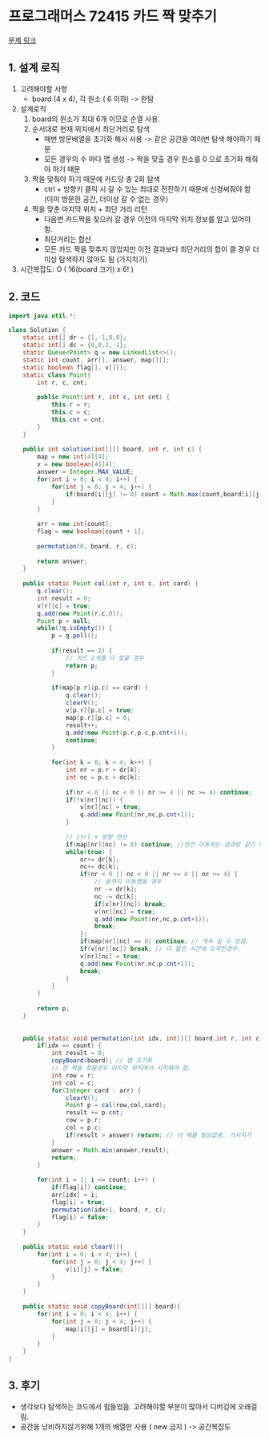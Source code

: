 # 프로그래머스 72415 카드 짝 맞추기

[문제 링크](https://programmers.co.kr/learn/courses/30/lessons/72415)

## 1. 설계 로직

1. 고려해야할 사항 
   - board (4 x 4), 각 원소 ( 6 이하) -> 완탐 
2. 설계로직
   1. board의 원소가 최대 6개 이므로 순열 사용.
   2. 순서대로 현재 위치에서 최단거리로 탐색
      -  매번 방문배열을 초기화 해서 사용 -> 같은 공간을 여러번 탐색 해야하기 때문
      - 모든 경우의 수 마다 맵 생성 -> 짝을 맞출 경우 원소를 0 으로 초기화 해줘야 하기 때문
   3. 짝을 맞춰야 하기 때문에 카드당 총 2회 탐색
      - ctrl + 방향키 클릭 시 갈 수 있는 최대로 전진하기 때문에 신경써줘야 함 (이미 방문한 공간, 더이상 갈 수 없는 경우)
   4. 짝을 맞춘 마지막 위치 + 최단 거리 리턴
      - 다음번 카드짝을 찾으러 갈 경우 이전의 마지막 위치 정보를 알고 있어야 함.
      - 최단거리는 합산
      - 모든 카드 짝을 맞추지 않았지만 이전 결과보다 최단거리의 합이 클 경우 더이상 탐색하지 않아도 됨 (가지치기)
3. 시간복잡도: O ( 16(board 크기) x 6! ) 

## 2. 코드

```java
import java.util.*;

class Solution {
    static int[] dr = {1,-1,0,0};
    static int[] dc = {0,0,1,-1};
    static Queue<Point> q = new LinkedList<>();
    static int count, arr[], answer, map[][];
    static boolean flag[], v[][];
    static class Point{
        int r, c, cnt;
        
        public Point(int r, int c, int cnt) {
            this.r = r;
            this.c = c;
            this.cnt = cnt;
        }
    }
    
    public int solution(int[][] board, int r, int c) {
        map = new int[4][4];
        v = new boolean[4][4];
        answer = Integer.MAX_VALUE;
        for(int i = 0; i < 4; i++) {
            for(int j = 0; j < 4; j++) {
                if(board[i][j] != 0) count = Math.max(count,board[i][j]);
            }
        }
        
        arr = new int[count];
        flag = new boolean[count + 1];
        
        permutation(0, board, r, c);
        
        return answer;
    }
    
    public static Point cal(int r, int c, int card) {
        q.clear();
        int result = 0;
        v[r][c] = true;
        q.add(new Point(r,c,0));
        Point p = null;
        while(!q.isEmpty()) {
            p = q.poll();
            
            if(result == 2) {
                // 카드 2개를 다 찾을 경우
                return p;
            }
            
            if(map[p.r][p.c] == card) {
                q.clear();
                clearV();
                v[p.r][p.c] = true;
                map[p.r][p.c] = 0;
                result++;
                q.add(new Point(p.r,p.c,p.cnt+1));
                continue;
            }
            
            for(int k = 0; k < 4; k++) {
                int nr = p.r + dr[k];
                int nc = p.c + dc[k];
                
                if(nr < 0 || nc < 0 || nr >= 4 || nc >= 4) continue;
                if(!v[nr][nc]) {
                    v[nr][nc] = true;
                    q.add(new Point(nr,nc,p.cnt+1));    
                }
                
                // ctrl + 방향 연산
                if(map[nr][nc] != 0) continue; //한칸 이동하는 경과랑 같기 때문에 가지치기.
                while(true) {
                    nr+= dr[k];
                    nc+= dc[k];
                    if(nr < 0 || nc < 0 || nr >= 4 || nc >= 4) { 
                        // 끝까지 이동했을 경우
                        nr -= dr[k];
                        nc -= dc[k];
                        if(v[nr][nc]) break;
                        v[nr][nc] = true;
                        q.add(new Point(nr,nc,p.cnt+1));
                        break;
                    };
                    if(map[nr][nc] == 0) continue; // 계속 갈 수 있음.
                    if(v[nr][nc]) break; // 더 짧은 시간에 도착한경우.
                    v[nr][nc] = true;
                    q.add(new Point(nr,nc,p.cnt+1));
                    break;
                }
            }
        }
        
        return p;
    }
    
    
    public static void permutation(int idx, int[][] board,int r, int c) {
        if(idx == count) {
            int result = 0;
            copyBoard(board); // 맵 초기화
            // 한 짝을 찾을경우 마지막 위치에서 시작해야 함.
            int row = r; 
            int col = c;
            for(Integer card : arr) {
                clearV();
                Point p = cal(row,col,card);
                result += p.cnt;
                row = p.r;
                col = p.c;
                if(result > answer) return; // 더 해볼 필요없음. 가지치기
            }
            answer = Math.min(answer,result);
            return;
        }
        
        for(int i = 1; i <= count; i++) {
            if(flag[i]) continue;
            arr[idx] = i;
            flag[i] = true;
            permutation(idx+1, board, r, c);
            flag[i] = false;
        }
    }
    
    public static void clearV(){
        for(int i = 0; i < 4; i++) {
            for(int j = 0; j < 4; j++) {
                v[i][j] = false;
            }
        }
    }
    
    public static void copyBoard(int[][] board){
        for(int i = 0; i < 4; i++) {
            for(int j = 0; j < 4; j++) {
                map[i][j] = board[i][j];
            }
        }
    }
}
```

## 3. 후기

- 생각보다 탐색하는 코드에서 힘들었음. 고려해야할 부분이 많아서 디버깅에 오래걸림.
- 공간을 낭비하지않기위해 1개의 배열만 사용 ( new 금지 ) -> 공간복잡도
